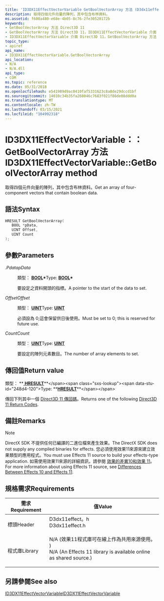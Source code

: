 ```yaml
---
title: 'ID3DX11EffectVectorVariable GetBoolVectorArray 方法 (D3dx11effect .h) '
description: 取得四個元件向量的陣列，其中包含布林資料。
ms.assetid: f600a480-e68e-4b05-8c76-2fe30520172b
keywords:
- GetBoolVectorArray 方法 Direct3D 11
- GetBoolVectorArray 方法 Direct3D 11，ID3DX11EffectVectorVariable 介面
- ID3DX11EffectVectorVariable 介面 Direct3D 11，GetBoolVectorArray 方法
topic_type:
- apiref
api_name:
- ID3DX11EffectVectorVariable.GetBoolVectorArray
api_location:
- N/A
- N/A.dll
api_type:
- COM
ms.topic: reference
ms.date: 05/31/2018
ms.openlocfilehash: e541989d9ac0410faf5331623c8a8de29dccd1bf
ms.sourcegitcommit: 14010c34b35fa268046c7683f021f86de08ddd0a
ms.translationtype: MT
ms.contentlocale: zh-TW
ms.lasthandoff: 03/15/2021
ms.locfileid: "104992318"
---
```

# <a name="id3dx11effectvectorvariablegetboolvectorarray-method"></a><span data-ttu-id="248d4-106">ID3DX11EffectVectorVariable：： GetBoolVectorArray 方法</span><span class="sxs-lookup"><span data-stu-id="248d4-106">ID3DX11EffectVectorVariable::GetBoolVectorArray method</span></span>

<span data-ttu-id="248d4-107">取得四個元件向量的陣列，其中包含布林資料。</span><span class="sxs-lookup"><span data-stu-id="248d4-107">Get an array of four-component vectors that contain boolean data.</span></span>

## <a name="syntax"></a><span data-ttu-id="248d4-108">語法</span><span class="sxs-lookup"><span data-stu-id="248d4-108">Syntax</span></span>


```C++
HRESULT GetBoolVectorArray(
   BOOL *pData,
   UINT Offset,
   UINT Count
);
```



## <a name="parameters"></a><span data-ttu-id="248d4-109">參數</span><span class="sxs-lookup"><span data-stu-id="248d4-109">Parameters</span></span>

<dl> <dt>

<span data-ttu-id="248d4-110">*.Pdata*</span><span class="sxs-lookup"><span data-stu-id="248d4-110">*pData*</span></span> 
</dt> <dd>

<span data-ttu-id="248d4-111">類型： **[ **BOOL**](/windows/desktop/WinProg/windows-data-types)\***</span><span class="sxs-lookup"><span data-stu-id="248d4-111">Type: **[**BOOL**](/windows/desktop/WinProg/windows-data-types)\***</span></span>

<span data-ttu-id="248d4-112">要設定之資料開頭的指標。</span><span class="sxs-lookup"><span data-stu-id="248d4-112">A pointer to the start of the data to set.</span></span>

</dd> <dt>

<span data-ttu-id="248d4-113">*Offset*</span><span class="sxs-lookup"><span data-stu-id="248d4-113">*Offset*</span></span> 
</dt> <dd>

<span data-ttu-id="248d4-114">類型： **[ **UINT**](/windows/desktop/WinProg/windows-data-types)**</span><span class="sxs-lookup"><span data-stu-id="248d4-114">Type: **[**UINT**](/windows/desktop/WinProg/windows-data-types)**</span></span>

<span data-ttu-id="248d4-115">必須設為 0;這會保留供日後使用。</span><span class="sxs-lookup"><span data-stu-id="248d4-115">Must be set to 0; this is reserved for future use.</span></span>

</dd> <dt>

<span data-ttu-id="248d4-116">*Count*</span><span class="sxs-lookup"><span data-stu-id="248d4-116">*Count*</span></span> 
</dt> <dd>

<span data-ttu-id="248d4-117">類型： **[ **UINT**](/windows/desktop/WinProg/windows-data-types)**</span><span class="sxs-lookup"><span data-stu-id="248d4-117">Type: **[**UINT**](/windows/desktop/WinProg/windows-data-types)**</span></span>

<span data-ttu-id="248d4-118">要設定的陣列元素數目。</span><span class="sxs-lookup"><span data-stu-id="248d4-118">The number of array elements to set.</span></span>

</dd> </dl>

## <a name="return-value"></a><span data-ttu-id="248d4-119">傳回值</span><span class="sxs-lookup"><span data-stu-id="248d4-119">Return value</span></span>

<span data-ttu-id="248d4-120">類型： **[ **HRESULT**](https://msdn.microsoft.com/library/Bb401631(v=MSDN.10).aspx)**</span><span class="sxs-lookup"><span data-stu-id="248d4-120">Type: **[**HRESULT**](https://msdn.microsoft.com/library/Bb401631(v=MSDN.10).aspx)**</span></span>

<span data-ttu-id="248d4-121">傳回下列其中一個 [Direct3D 11 傳回碼](d3d11-graphics-reference-returnvalues.md)。</span><span class="sxs-lookup"><span data-stu-id="248d4-121">Returns one of the following [Direct3D 11 Return Codes](d3d11-graphics-reference-returnvalues.md).</span></span>

## <a name="remarks"></a><span data-ttu-id="248d4-122">備註</span><span class="sxs-lookup"><span data-stu-id="248d4-122">Remarks</span></span>

> [!Note]  
> <span data-ttu-id="248d4-123">DirectX SDK 不提供任何已編譯的二進位檔來產生效果。</span><span class="sxs-lookup"><span data-stu-id="248d4-123">The DirectX SDK does not supply any compiled binaries for effects.</span></span> <span data-ttu-id="248d4-124">您必須使用效果11來源來建立效果類型的應用程式。</span><span class="sxs-lookup"><span data-stu-id="248d4-124">You must use Effects 11 source to build your effects-type application.</span></span> <span data-ttu-id="248d4-125">如需使用效果11來源的詳細資訊，請參閱 [效果的差異10和效果 11](d3d11-graphics-programming-guide-effects-differences.md)。</span><span class="sxs-lookup"><span data-stu-id="248d4-125">For more information about using Effects 11 source, see [Differences Between Effects 10 and Effects 11](d3d11-graphics-programming-guide-effects-differences.md).</span></span>

 

## <a name="requirements"></a><span data-ttu-id="248d4-126">規格需求</span><span class="sxs-lookup"><span data-stu-id="248d4-126">Requirements</span></span>



| <span data-ttu-id="248d4-127">需求</span><span class="sxs-lookup"><span data-stu-id="248d4-127">Requirement</span></span> | <span data-ttu-id="248d4-128">值</span><span class="sxs-lookup"><span data-stu-id="248d4-128">Value</span></span> |
|--------------------|----------------------------------------------------------------------------------------------------------------------------------------------|
| <span data-ttu-id="248d4-129">標頭</span><span class="sxs-lookup"><span data-stu-id="248d4-129">Header</span></span><br/>  | <dl> <span data-ttu-id="248d4-130"><dt>D3dx11effect。h</dt></span><span class="sxs-lookup"><span data-stu-id="248d4-130"><dt>D3dx11effect.h</dt></span></span> </dl>                                                    |
| <span data-ttu-id="248d4-131">程式庫</span><span class="sxs-lookup"><span data-stu-id="248d4-131">Library</span></span><br/> | <dl> <span data-ttu-id="248d4-132"><dt>N/A (效果11程式庫可在線上作為共用來源使用。 ) </dt></span><span class="sxs-lookup"><span data-stu-id="248d4-132"><dt>N/A (An Effects 11 library is available online as shared source.)</dt></span></span> </dl> |



## <a name="see-also"></a><span data-ttu-id="248d4-133">另請參閱</span><span class="sxs-lookup"><span data-stu-id="248d4-133">See also</span></span>

<dl> <dt>

[<span data-ttu-id="248d4-134">ID3DX11EffectVectorVariable</span><span class="sxs-lookup"><span data-stu-id="248d4-134">ID3DX11EffectVectorVariable</span></span>](id3dx11effectvectorvariable.md)
</dt> </dl>

 

